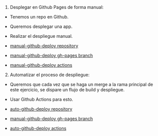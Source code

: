 1. Desplegar en Github Pages de forma manual:

- Tenemos un repo en Github.
- Queremos desplegar una app.
- Realizar el despliegue manual.

- [manual-github-deploy repository](https://github.com/jesusbm90/manual-github-deploy)
- [manual-github-deploy gh-pages branch](https://github.com/jesusbm90/manual-github-deploy/tree/gh-pages)
- [manual-github-deploy actions](https://github.com/jesusbm90/manual-github-deploy/actions/workflows/pages/pages-build-deployment)

2. Automatizar el proceso de despliegue:

- Queremos que cada vez que se haga un merge a la rama principal de este ejercicio, se dispare un flujo de build y despliegue.
- Usar Github Actions para esto.

- [auto-github-deploy repository](https://github.com/jesusbm90/auto-github-deploy)
- [manual-github-deploy gh-pages branch](https://github.com/jesusbm90/auto-github-deploy/tree/gh-pages)
- [auto-github-deploy actions](https://github.com/jesusbm90/auto-github-deploy/actions/workflows/cd.yml)
